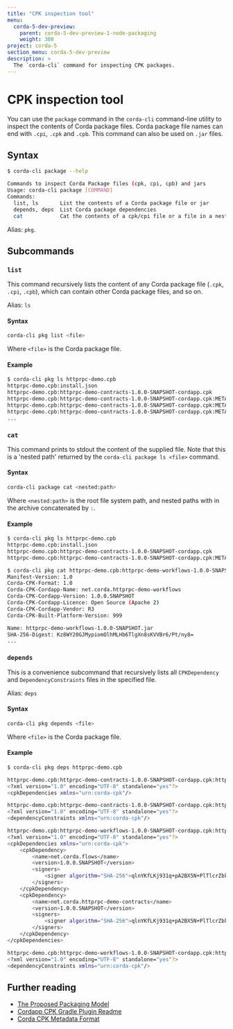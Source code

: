 ```yaml
---
title: "CPK inspection tool"
menu:
  corda-5-dev-preview:
    parent: corda-5-dev-preview-1-node-packaging
    weight: 300
project: corda-5
section_menu: corda-5-dev-preview
description: >
  The `corda-cli` command for inspecting CPK packages.
---
```

# CPK inspection tool


You can use the `package` command in the `corda-cli` command-line utility to inspect the contents of Corda package files. Corda package file names can end with `.cpi`, `.cpk` and `.cpb`. This command can also be used on `.jar` files.

## Syntax

````bash
$ corda-cli package --help

Commands to inspect Corda Package files (cpk, cpi, cpb) and jars
Usage: corda-cli package [COMMAND]
Commands:
  list, ls       List the contents of a Corda package file or jar
  depends, deps  List Corda package dependencies
  cat            Cat the contents of a cpk/cpi file or a file in a nested jar
````

Alias: `pkg`.

## Subcommands

### `list`

This command recursively lists the content of any Corda package file (`.cpk`, `.cpi`, `.cpb`), which can contain other Corda package files, and so on.

Alias: `ls`

#### Syntax

````bash
corda-cli pkg list <file>
````

Where `<file>` is the Corda package file.

#### Example

````bash
$ corda-cli pkg ls httprpc-demo.cpb
httprpc-demo.cpb:install.json
httprpc-demo.cpb:httprpc-demo-contracts-1.0.0-SNAPSHOT-cordapp.cpk
httprpc-demo.cpb:httprpc-demo-contracts-1.0.0-SNAPSHOT-cordapp.cpk:META-INF/MANIFEST.MF
httprpc-demo.cpb:httprpc-demo-contracts-1.0.0-SNAPSHOT-cordapp.cpk:META-INF/CORDAPP.SF
httprpc-demo.cpb:httprpc-demo-contracts-1.0.0-SNAPSHOT-cordapp.cpk:META-INF/CORDAPP.EC
...
````

### `cat`

This command prints to stdout the content of the supplied file. Note that this is a 'nested path' returned by the `corda-cli package ls <file>` command.

#### Syntax

````bash
corda-cli package cat <nested:path>
````

Where `<nested:path>` is the root file system path, and nested paths with in the archive concatenated by `:`.


#### Example

````bash
$ corda-cli pkg ls httprpc-demo.cpb
httprpc-demo.cpb:install.json
httprpc-demo.cpb:httprpc-demo-contracts-1.0.0-SNAPSHOT-cordapp.cpk
httprpc-demo.cpb:httprpc-demo-contracts-1.0.0-SNAPSHOT-cordapp.cpk:META-INF/MANIFEST.MF

$ corda-cli pkg cat httprpc-demo.cpb:httprpc-demo-workflows-1.0.0-SNAPSHOT-cordapp.cpk:META-INF/MANIFEST.MF
Manifest-Version: 1.0
Corda-CPK-Format: 1.0
Corda-CPK-Cordapp-Name: net.corda.httprpc-demo-workflows
Corda-CPK-Cordapp-Version: 1.0.0.SNAPSHOT
Corda-CPK-Cordapp-Licence: Open Source (Apache 2)
Corda-CPK-Cordapp-Vendor: R3
Corda-CPK-Built-Platform-Version: 999

Name: httprpc-demo-workflows-1.0.0-SNAPSHOT.jar
SHA-256-Digest: Kz8WY20GJMypiomOlhMLHb6TlgXn8sKVVBr6/Pt/ny8=
...
````

### `depends`

This is a convenience subcommand that recursively lists all `CPKDependency` and `DependencyConstraints` files in the specified file.

Alias: `deps`

#### Syntax

````bash
corda-cli pkg depends <file>
````

Where `<file>` is the Corda package file.

#### Example

````bash
$ corda-cli pkg deps httprpc-demo.cpb

httprpc-demo.cpb:httprpc-demo-contracts-1.0.0-SNAPSHOT-cordapp.cpk:httprpc-demo-contracts-1.0.0-SNAPSHOT.jar:META-INF/CPKDependencies:
<?xml version="1.0" encoding="UTF-8" standalone="yes"?>
<cpkDependencies xmlns="urn:corda-cpk"/>

httprpc-demo.cpb:httprpc-demo-contracts-1.0.0-SNAPSHOT-cordapp.cpk:httprpc-demo-contracts-1.0.0-SNAPSHOT.jar:META-INF/DependencyConstraints:
<?xml version="1.0" encoding="UTF-8" standalone="yes"?>
<dependencyConstraints xmlns="urn:corda-cpk"/>

httprpc-demo.cpb:httprpc-demo-workflows-1.0.0-SNAPSHOT-cordapp.cpk:httprpc-demo-workflows-1.0.0-SNAPSHOT.jar:META-INF/CPKDependencies:
<?xml version="1.0" encoding="UTF-8" standalone="yes"?>
<cpkDependencies xmlns="urn:corda-cpk">
    <cpkDependency>
        <name>net.corda.flows</name>
        <version>1.0.0.SNAPSHOT</version>
        <signers>
            <signer algorithm="SHA-256">qlnYKfLKj931q+pA2BX5N+PlTlcrZbk7XCFq5llOfWs=</signer>
        </signers>
    </cpkDependency>
    <cpkDependency>
        <name>net.corda.httprpc-demo-contracts</name>
        <version>1.0.0.SNAPSHOT</version>
        <signers>
            <signer algorithm="SHA-256">qlnYKfLKj931q+pA2BX5N+PlTlcrZbk7XCFq5llOfWs=</signer>
        </signers>
    </cpkDependency>
</cpkDependencies>

httprpc-demo.cpb:httprpc-demo-workflows-1.0.0-SNAPSHOT-cordapp.cpk:httprpc-demo-workflows-1.0.0-SNAPSHOT.jar:META-INF/DependencyConstraints:
<?xml version="1.0" encoding="UTF-8" standalone="yes"?>
<dependencyConstraints xmlns="urn:corda-cpk"/>
````

## Further reading
* [The Proposed Packaging Model](/engineering-central/teams/architecture/cordapp-packaging-and-isolation/#the-proposed-packaging-model)
* [Cordapp CPK Gradle Plugin Readme](https://github.com/corda/corda-gradle-plugins/tree/master/cordapp-cpk)
* [Corda CPK Metadata Format](https://github.com/corda/platform-eng-design/blob/996d0e31a9991b509b41db29f528fac208b91ba8/core/corda-5/corda-5.0/cpk/cpk-metadata-format.md)
